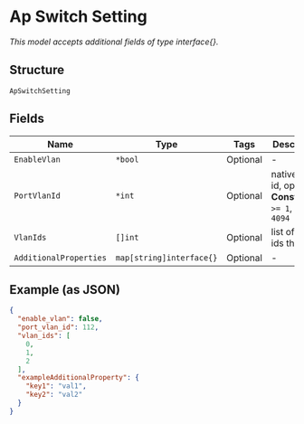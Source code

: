 
# Ap Switch Setting

*This model accepts additional fields of type interface{}.*

## Structure

`ApSwitchSetting`

## Fields

| Name | Type | Tags | Description |
|  --- | --- | --- | --- |
| `EnableVlan` | `*bool` | Optional | - |
| `PortVlanId` | `*int` | Optional | native VLAN id, optional<br>**Constraints**: `>= 1`, `<= 4094` |
| `VlanIds` | `[]int` | Optional | list of VLAN ids this |
| `AdditionalProperties` | `map[string]interface{}` | Optional | - |

## Example (as JSON)

```json
{
  "enable_vlan": false,
  "port_vlan_id": 112,
  "vlan_ids": [
    0,
    1,
    2
  ],
  "exampleAdditionalProperty": {
    "key1": "val1",
    "key2": "val2"
  }
}
```

